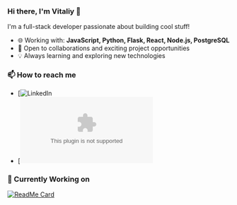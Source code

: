 ### Hi there, I'm Vitaliy 👋

I'm a full-stack developer passionate about building cool stuff!

- 🌐 Working with: **JavaScript, Python, Flask, React, Node.js, PostgreSQL**
- 💼 Open to collaborations and exciting project opportunities
- 💡 Always learning and exploring new technologies

### 📫 How to reach me

- [![LinkedIn](https://www.linkedin.com/in/vitaliy-vit/)
- [![Email](vitanskyyv@gmail.com)

### 🔧 Currently Working on

[![ReadMe Card](https://github-readme-stats.vercel.app/api/pin/?username=VitaliyV22&repo=your-repo&theme=radical)](https://github.com/VitaliyV22/radiofy)



